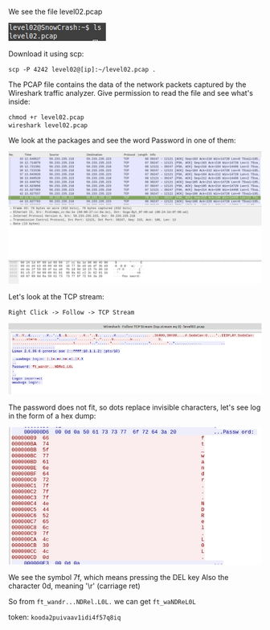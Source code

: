 We see the file level02.pcap

![img.png](img/ls.png)

Download it using scp:

    scp -P 4242 level02@[ip]:~/level02.pcap .

The PCAP file contains the data of the network packets captured by the Wireshark traffic analyzer.
Give permission to read the file and see what's inside:

    chmod +r level02.pcap 
    wireshark level02.pcap 

We look at the packages and see the word Password in one of them:

![img.png](img/ws_package.png)

Let's look at the TCP stream:

    Right Click -> Follow -> TCP Stream

![img.png](img/TCPStreamASCII.png)

The password does not fit, so dots replace invisible characters, let's see log in the form of a hex dump:

![img.png](img/TSPStreamHexDump.png)

We see the symbol 7f, which means pressing the DEL key
Also the character 0d, meaning '\r' (carriage ret)

So from `ft_wandr...NDRel.L0L.` we can get `ft_waNDReL0L`

token: `kooda2puivaav1idi4f57q8iq`
